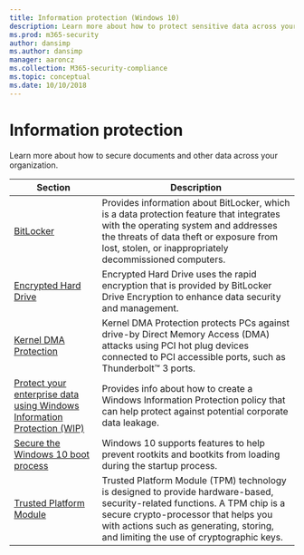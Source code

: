 ```yaml
---
title: Information protection (Windows 10)
description: Learn more about how to protect sensitive data across your organization.
ms.prod: m365-security
author: dansimp
ms.author: dansimp
manager: aaroncz
ms.collection: M365-security-compliance
ms.topic: conceptual
ms.date: 10/10/2018
---
```


# Information protection

Learn more about how to secure documents and other data across your organization.

| Section | Description |
|-|-|
| [BitLocker](bitlocker/bitlocker-overview.md)| Provides information about BitLocker, which is a data protection feature that integrates with the operating system and addresses the threats of data theft or exposure from lost, stolen, or inappropriately decommissioned computers. |
| [Encrypted Hard Drive](encrypted-hard-drive.md)| Encrypted Hard Drive uses the rapid encryption that is provided by BitLocker Drive Encryption to enhance data security and management. |
| [Kernel DMA Protection](kernel-dma-protection-for-thunderbolt.md)| Kernel DMA Protection protects PCs against drive-by Direct Memory Access (DMA) attacks using PCI hot plug devices connected to PCI accessible ports, such as Thunderbolt™ 3 ports. |
| [Protect your enterprise data using Windows Information Protection (WIP)](windows-information-protection/protect-enterprise-data-using-wip.md)|Provides info about how to create a Windows Information Protection policy that can help protect against potential corporate data leakage.|
| [Secure the Windows 10 boot process](secure-the-windows-10-boot-process.md)| Windows 10 supports features to help prevent rootkits and bootkits from loading during the startup process. |
| [Trusted Platform Module](tpm/trusted-platform-module-top-node.md)| Trusted Platform Module (TPM) technology is designed to provide hardware-based, security-related functions. A TPM chip is a secure crypto-processor that helps you with actions such as generating, storing, and limiting the use of cryptographic keys.  |
